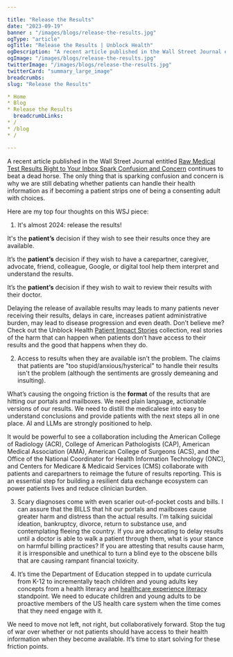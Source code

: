 ```yaml
---

title: "Release the Results"
date: "2023-09-19"
banner : "/images/blogs/release-the-results.jpg"
ogType: "article"
ogTitle: "Release the Results | Unblock Health"
ogDescription: "A recent article published in the Wall Street Journal entitled Raw Medical Test Results Right to Your Inbox Spark Confusion and Concern continues to beat a dead horse."
ogImage: "/images/blogs/release-the-results.jpg"
twitterImage: "/images/blogs/release-the-results.jpg"
twitterCard: "summary_large_image"
breadcrumbs:
slug: "Release the Results"

* Home
* Blog
* Release the Results
  breadcrumbLinks:
* /
* /blog
* /

---
```


A recent article published in the Wall Street Journal entitled <a href="https://www.wsj.com/health/wellness/youre-seeing-medical-test-results-before-your-doctor-does-why-d401ed2e">Raw Medical Test Results Right to Your Inbox Spark Confusion and Concern</a> continues to beat a dead horse. The only thing that is sparking confusion and concern is why we are still debating whether patients can handle their health information as if becoming a patient strips one of being a consenting adult with choices.

Here are my top four thoughts on this WSJ piece:

1. It's almost 2024: release the results!

It's the **patient’s** decision if they wish to see their results once they are available.

It’s the **patient’s** decision if they wish to have a carepartner, caregiver, advocate, friend, colleague, Google, or digital tool help them interpret and understand the results.

It’s the **patient’s** decision if they wish to wait to review their results with their doctor.

Delaying the release of available results may leads to many patients never receiving their results, delays in care, increases patient administrative burden, may lead to disease progression and even death. Don’t believe me? Check out the Unblock Health <a href="https://www.unblock.health/patient-impact-stories/">Patient Impact Stories</a> collection, real stories of the harm that can happen when patients don’t have access to their results and the good that happens when they do.

2. Access to results when they are available isn’t the problem. The claims that patients are "too stupid/anxious/hysterical" to handle their results isn't the problem (although the sentiments are grossly demeaning and insulting).

What’s causing the ongoing friction is the **format** of the results that are hitting our portals and mailboxes. We need plain language, actionable versions of our results. We need to distill the medicalese into easy to understand conclusions and provide patients with the next steps all in one place. AI and LLMs are strongly positioned to help.

It would be powerful to see a collaboration including the American College of Radiology (ACR), College of American Pathologists (CAP), American Medical Association (AMA), American College of Surgeons (ACS), and the Office of the National Coordinator for Health Information Technology (ONC), and Centers for Medicare & Medicaid Services (CMS) collaborate with patients and carepartners to reimage the future of results reporting. This is an essential step for building a resilient data exchange ecosystem can power patients lives and reduce clinician burden.

3. Scary diagnoses come with even scarier out-of-pocket costs and bills. I can assure that the BILLS that hit our portals and mailboxes cause greater harm and distress than the actual results. I'm talking suicidal ideation, bankruptcy, divorce, return to substance use, and contemplating fleeing the country. If you are advocating to delay results until a doctor is able to walk a patient through them, what is your stance on harmful billing practices? If you are attesting that results cause harm, it is irresponsible and unethical to turn a blind eye to the obscene bills that are causing rampant financial toxicity.

4. It’s time the Department of Education stepped in to update curricula from K-12 to incrementally teach children and young adults key concepts from a health literacy and <a href="https://www.enlighteningresults.com/blog-index/2018/1/25/the-need-for-healthcare-experience-literacy">healthcare experience literacy</a> standpoint. We need to educate children and young adults to be proactive members of the US health care system when the time comes that they need engage with it.

We need to move not left, not right, but collaboratively forward. Stop the tug of war over whether or not patients should have access to their health information when they become available. It’s time to start solving for these friction points.